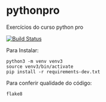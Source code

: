 # pythonpro
Exercícios do curso python pro

[![Build Status](https://travis-ci.com/larmc20/pythonpro.svg?branch=master)](https://travis-ci.com/larmc20/pythonpro)

Para Instalar:

```console
python3 -m venv venv3
source venv3/bin/activate
pip install -r requirements-dev.txt
```


Para conferir qualidade do código:

```console
flake8
```
